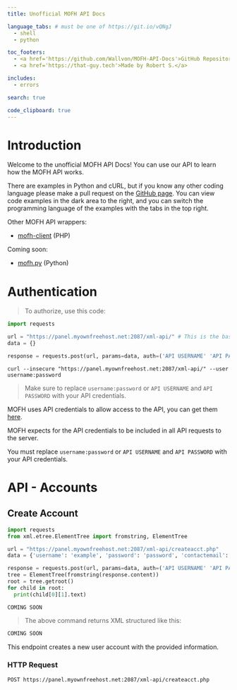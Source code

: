 ```yaml
---
title: Unofficial MOFH API Docs

language_tabs: # must be one of https://git.io/vQNgJ
  - shell
  - python

toc_footers:
  - <a href='https://github.com/Wallvon/MOFH-API-Docs'>GitHub Repository</a>
  - <a href='https://that-guy.tech'>Made by Robert S.</a>

includes:
  - errors

search: true

code_clipboard: true
---
```


# Introduction

Welcome to the unofficial MOFH API Docs! You can use our API to learn how the MOFH API works.

There are examples in Python and cURL, but if you know any other coding language please make a pull request on the [GitHub page](https://github.com/Wallvon/MOFH-API-Docs). You can view code examples in the dark area to the right, and you can switch the programming language of the examples with the tabs in the top right.

Other MOFH API wrappers:   

* [mofh-client](https://github.com/InfinityFreeHosting/mofh-client) (PHP)

Coming soon:   

* [mofh.py](#) (Python)

# Authentication

> To authorize, use this code:

```python
import requests

url = "https://panel.myownfreehost.net:2087/xml-api/" # This is the base URL
data = {}

response = requests.post(url, params=data, auth=('API USERNAME' 'API PASSWORD'), verify=False)
```

```shell
curl --insecure "https://panel.myownfreehost.net:2087/xml-api/" --user username:password
```

> Make sure to replace `username:password` or `API USERNAME` and `API PASSWORD` with your API credentials.

MOFH uses API credentials to allow access to the API, you can get them [here](https://panel.myownfreehost.net/panel/index2.php?option=api).

MOFH expects for the API credentials to be included in all API requests to the server.

<aside class="notice">
You must replace <code>username:password</code> or <code>API USERNAME</code> and <code>API PASSWORD</code> with your API credentials.
</aside>

# API - Accounts

## Create Account

```python
import requests
from xml.etree.ElementTree import fromstring, ElementTree

url = "https://panel.myownfreehost.net:2087/xml-api/createacct.php"
data = {'username': 'example', 'password': 'password', 'contactemail': 'example@example.co', 'domain': 'subdomain.example.com', 'plan': 'MyAwesomePlan'} # if you want to use a domain which is not a subdomain, put that domain in.

response = requests.post(url, params=data, auth=('API USERNAME' 'API PASSWORD'), verify=False)
tree = ElementTree(fromstring(response.content))
root = tree.getroot()
for child in root:
  print(child[0][1].text)
```

```shell
COMING SOON
```

> The above command returns XML structured like this:

```xml
COMING SOON
```

This endpoint creates a new user account with the provided information.

### HTTP Request

`POST https://panel.myownfreehost.net:2087/xml-api/createacct.php`